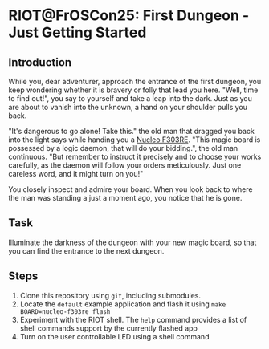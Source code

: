 RIOT@FrOSCon25: First Dungeon - Just Getting Started
====================================================

Introduction
------------

While you, dear adventurer, approach the entrance of the first dungeon, you keep wondering whether it is bravery or folly that lead you here.
"Well, time to find out!", you say to yourself and take a leap into the dark.
Just as you are about to vanish into the unknown, a hand on your shoulder pulls you back.

"It's dangerous to go alone! Take this." the old man that dragged you back into the light says while handing you a [Nucleo F303RE][nucleo-f303re].
"This magic board is possessed by a logic daemon, that will do your bidding.", the old man continuous.
"But remember to instruct it precisely and to choose your works carefully, as the daemon will follow your orders meticulously.
Just one careless word, and it might turn on you!"

You closely inspect and admire your board.
When you look back to where the man was standing a just a moment ago, you notice that he is gone.

Task
----

Illuminate the darkness of the dungeon with your new magic board, so that you can find the entrance to the next dungeon.

Steps
-----

1. Clone this repository using `git`, including submodules.
2. Locate the `default` example application and flash it using `make BOARD=nucleo-f303re flash`
3. Experiment with the RIOT shell. The `help` command provides a list of shell commands support by the currently flashed app
4. Turn on the user controllable LED using a shell command

[nucleo-f303re]: https://doc.riot-os.org/group__boards__nucleo-f303re.html
